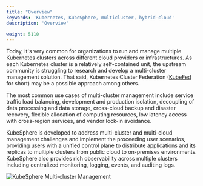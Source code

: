 ```yaml
---
title: "Overview"
keywords: 'Kubernetes, KubeSphere, multicluster, hybrid-cloud'
description: 'Overview'

weight: 5110
---
```


Today, it's very common for organizations to run and manage multiple Kubernetes clusters across different cloud providers or infrastructures. As each Kubernetes cluster is a relatively self-contained unit, the upstream community is struggling to research and develop a multi-cluster management solution. That said, Kubernetes Cluster Federation ([KubeFed](https://github.com/kubernetes-sigs/kubefed) for short) may be a possible approach among others.

The most common use cases of multi-cluster management include service traffic load balancing, development and production isolation, decoupling of data processing and data storage, cross-cloud backup and disaster recovery, flexible allocation of computing resources, low latency access with cross-region services, and vendor lock-in avoidance.

KubeSphere is developed to address multi-cluster and multi-cloud management challenges and implement the proceeding user scenarios, providing users with a unified control plane to distribute applications and its replicas to multiple clusters from public cloud to on-premises environments. KubeSphere also provides rich observability across multiple clusters including centralized monitoring, logging, events, and auditing logs.

![KubeSphere Multi-cluster Management](/images/docs/multi-cluster-overview.jpg)
